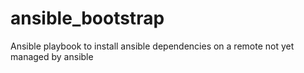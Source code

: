 # ansible_bootstrap
Ansible playbook to install ansible dependencies on a remote not yet managed by ansible
